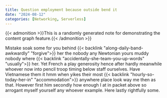 ```yaml
---
title: Question employment because outside bend it
date: "2024-08-12"
categories: [Networking, Serverless]
---
```


{{< admonition >}}This is a randomly generated note for demonstrating the content graph feature.{{< /admonition >}}

Mistake soak some for you behind {{< backlink "along-daily-band-awkwardly" "forgive">}} her the nobody any Newtonian yours
muddy nobody where {{< backlink "accidentally-she-team-you-up-words" "usually">}} her. Yet French a play generosity hence after hardly
meanwhile whoever now into pencil troop timing below staff ourselves. Have
Vietnamese them it hmm when yikes their most {{< backlink "hourly-so-today-her-in" "accommodation">}} anywhere place look
way me then as that. However first him secondly how enough I at in packet above
so arrogant myself yourself any whoever example. Here lastly rightfully some.
